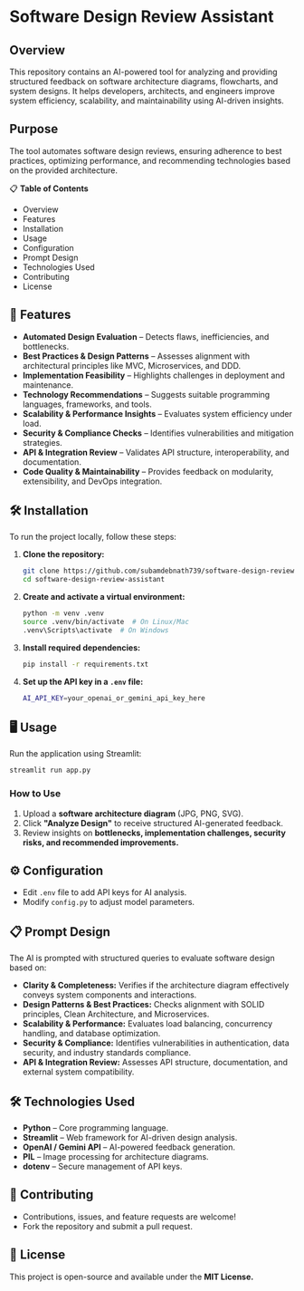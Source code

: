 # **Software Design Review Assistant**  

## **Overview**  
This repository contains an AI-powered tool for analyzing and providing structured feedback on software architecture diagrams, flowcharts, and system designs. It helps developers, architects, and engineers improve system efficiency, scalability, and maintainability using AI-driven insights.  

## **Purpose**  
The tool automates software design reviews, ensuring adherence to best practices, optimizing performance, and recommending technologies based on the provided architecture.  

📋 **Table of Contents**  
- Overview  
- Features  
- Installation  
- Usage  
- Configuration  
- Prompt Design  
- Technologies Used  
- Contributing  
- License  

## 🚀 **Features**  
- **Automated Design Evaluation** – Detects flaws, inefficiencies, and bottlenecks.  
- **Best Practices & Design Patterns** – Assesses alignment with architectural principles like MVC, Microservices, and DDD.  
- **Implementation Feasibility** – Highlights challenges in deployment and maintenance.  
- **Technology Recommendations** – Suggests suitable programming languages, frameworks, and tools.  
- **Scalability & Performance Insights** – Evaluates system efficiency under load.  
- **Security & Compliance Checks** – Identifies vulnerabilities and mitigation strategies.  
- **API & Integration Review** – Validates API structure, interoperability, and documentation.  
- **Code Quality & Maintainability** – Provides feedback on modularity, extensibility, and DevOps integration.  

## 🛠️ **Installation**  
To run the project locally, follow these steps:  

1. **Clone the repository:**  
   ```sh
   git clone https://github.com/subamdebnath739/software-design-review-assistant.git
   cd software-design-review-assistant
   ```  

2. **Create and activate a virtual environment:**  
   ```sh
   python -m venv .venv
   source .venv/bin/activate  # On Linux/Mac
   .venv\Scripts\activate  # On Windows
   ```  

3. **Install required dependencies:**  
   ```sh
   pip install -r requirements.txt
   ```  

4. **Set up the API key in a `.env` file:**  
   ```sh
   AI_API_KEY=your_openai_or_gemini_api_key_here
   ```  

## 🖥️ **Usage**  
Run the application using Streamlit:  
```sh
streamlit run app.py
```  

### **How to Use**  
1. Upload a **software architecture diagram** (JPG, PNG, SVG).  
2. Click **"Analyze Design"** to receive structured AI-generated feedback.  
3. Review insights on **bottlenecks, implementation challenges, security risks, and recommended improvements.**  

## ⚙️ **Configuration**  
- Edit `.env` file to add API keys for AI analysis.  
- Modify `config.py` to adjust model parameters.  

## 📋 **Prompt Design**  
The AI is prompted with structured queries to evaluate software design based on:  
- **Clarity & Completeness:** Verifies if the architecture diagram effectively conveys system components and interactions.  
- **Design Patterns & Best Practices:** Checks alignment with SOLID principles, Clean Architecture, and Microservices.  
- **Scalability & Performance:** Evaluates load balancing, concurrency handling, and database optimization.  
- **Security & Compliance:** Identifies vulnerabilities in authentication, data security, and industry standards compliance.  
- **API & Integration Review:** Assesses API structure, documentation, and external system compatibility.  

## 🛠️ **Technologies Used**  
- **Python** – Core programming language.  
- **Streamlit** – Web framework for AI-driven design analysis.  
- **OpenAI / Gemini API** – AI-powered feedback generation.  
- **PIL** – Image processing for architecture diagrams.  
- **dotenv** – Secure management of API keys.  

## 🤝 **Contributing**  
- Contributions, issues, and feature requests are welcome!  
- Fork the repository and submit a pull request.  

## 📜 **License**  
This project is open-source and available under the **MIT License.**  
